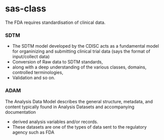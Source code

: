 # sas-class
The FDA requires standardisation of clinical data.
### SDTM
* The SDTM model developed by the CDISC acts as a fundamental model for organinizing and submitting clinical trial data (says the format of input/collect data)
* Conversion of Raw data to SDTM standards,
* along with a deep understanding of the various classes, domains, controlled terminologies, 
* Validation and so on.
### ADAM
The Analysis Data Model describes the general structure, metadata, and content typically found in Analysis Datasets and accompanying documentation
* derived analysis variables and/or records.
* These datasets are one of the types of  data sent to the regulatory agency such as FDA

